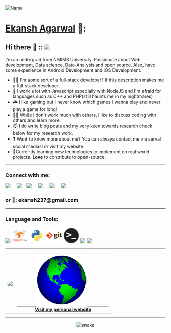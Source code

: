 ![Name](https://github.com/sharannyobasu/sharannyobasu/blob/master/Hello(1).gif) 
# <a href="https://www.linkedin.com/in/ekansh-agarwal-aa38b718b/">Ekansh Agarwal</a> 🙏:

## Hi there 👋 :: ![](https://komarev.com/ghpvc/?username=ekasnh&label=PROFILE+VIEWS)
I'm an undergrad from NMIMS University. Passionate about Web development, Data science, Data-Analysis and open source. Also, have some experience in Android Development and IOS Development.

- 👨‍💻 I'm some sort of a full-stack developer? If [this](https://www.w3schools.com/whatis/whatis_fullstack.asp) description makes me a full-stack developer.
- 🌱 I work a lot with Javascript especially with NodeJS and I'm afraid for languages such as C++ and PHP(still haunts me in my nightmares)
- 🎮 I like gaming but I never know which games I wanna play and never play a game for long!
- 👯‍♀️ While I don't work much with others, I like to discuss coding with others and learn more.
- 📫 I do write blog posts and my very keen towards research check below for my research work.
- ❓ Want to know more about me? You can always contact me via serval social medias! or visit my website
- 🙌Currently learning new technologies to implement on real world projects. **Love** to contribute to open-source.

<hr>
<h3 align="left">Connect with me:</h3>
<p align="left">
<a href="https://twitter.com/ekansh78475120" target="blank"><img src="https://img.icons8.com/doodle/48/000000/twitter--v1.png"></a> &nbsp;&nbsp;&nbsp;
<a href= "https://www.facebook.com/" target = "blank"><img src="https://img.icons8.com/doodle/48/000000/facebook-new.png"></a>&nbsp;&nbsp;&nbsp;
<a href="https://www.linkedin.com/in/ekansh-agarwal-aa38b718b/" target="blank"><img src="https://img.icons8.com/doodle/48/000000/linkedin--v2.png"/></a>&nbsp;&nbsp;&nbsp;&nbsp;
<a href="https://www.researchgate.net/profile/Ekansh-Agarwal-3" target="blank"><img src="https://img.icons8.com/external-flaticons-lineal-color-flat-icons/64/000000/external-research-market-research-flaticons-lineal-color-flat-icons-6.png"/></a>&nbsp;&nbsp;&nbsp;&nbsp;
<a href="https://argston9090.medium.com/" target="blank"><img src="https://img.icons8.com/ios-filled/50/000000/medium-monogram--v1.png"/></a>&nbsp;&nbsp;&nbsp;&nbsp;
<a href="https://hihello.me/p/85e32088-9be7-4aeb-8364-8df0ff4ecc5f" target="blank"><img src="https://img.icons8.com/plasticine/50/000000/show-permit-card.png"/></a>
</p>
<h3>or 📧: ekansh237@gmail.com </h3>
<hr>
<h3 align="left">Language and Tools:</h3>
<code><img height="50" src="https://pytorch.org/assets/images/pytorch-logo.png"></code>
<code><img height="50" src="https://raw.githubusercontent.com/github/explore/80688e429a7d4ef2fca1e82350fe8e3517d3494d/topics/tensorflow/tensorflow.png"></code>
<code><img height="50" src="https://raw.githubusercontent.com/github/explore/80688e429a7d4ef2fca1e82350fe8e3517d3494d/topics/python/python.png"></code>
<code><img height="50" src="https://raw.githubusercontent.com/github/explore/80688e429a7d4ef2fca1e82350fe8e3517d3494d/topics/git/git.png"></code>
<code><img height="50" src="https://raw.githubusercontent.com/github/explore/80688e429a7d4ef2fca1e82350fe8e3517d3494d/topics/terminal/terminal.png"></code>
<code><img height="50" src="https://cdn.jsdelivr.net/npm/simple-icons@3.4.0/icons/kaggle.svg"></code>
<code><img height="50" src="https://cdn.jsdelivr.net/npm/simple-icons@3.4.0/icons/heroku.svg"></code>
<hr>

<table width="100%"  border="0" cellpadding="0" cellspacing="0">
  <tr>
    <td align="center">
      <img align="left" src="https://github-readme-stats.vercel.app/api?username=ekasnh&show_icons=true&theme=dracula" />
    </td>
    <td align="center">
      <a href="https://ekasnh.github.io/Portfolio_Website/">
        <span>&nbsp;&nbsp;&nbsp;&nbsp;&nbsp;&nbsp;&nbsp;</span>
        <span>&nbsp;&nbsp;&nbsp;&nbsp;&nbsp;&nbsp;&nbsp;</span>
        <img src="https://github.com/benyou1969/benyou1969/blob/master/globe.gif?raw=true" />
        <span>&nbsp;&nbsp;&nbsp;&nbsp;&nbsp;&nbsp;&nbsp;&nbsp;</span>
        <span>&nbsp;&nbsp;&nbsp;&nbsp;&nbsp;&nbsp;&nbsp;&nbsp;</span>
        <br>
        <strong>Visit my personal website </strong>
    </td>
  </tr>
</table>

<hr>
<p align="center">
  <img src="https://github.com/ishikkkkaaaa/ishikkkkaaaa/raw/output/github-contribution-grid-snake.svg" alt="snake"></center>
</p>

<!---
ekasnh/ekasnh is a ✨ special ✨ repository because its `README.md` (this file) appears on your GitHub profile.
You can click the Preview link to take a look at your changes.
--->


